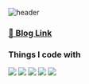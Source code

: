 ![header](https://capsule-render.vercel.app/api?type=waving&color=gradient&customColorList=3&height=300&section=header&text=1Hoit's%20GitHub&fontSize=70&animation=fadeIn&fontAlignY=38&desc=Frontend%20Developer&descAlignY=51&descAlign=63.3)

### <a href="https://velog.io/@whdnjsgh22" rel="noreferrer" target="_blank">🔗 Blog Link</a>

### Things I code with

<img src="https://img.shields.io/badge/React-61DAFB?style=for-the-badge&logo=React&logoColor=white"/> <img src="https://img.shields.io/badge/redux-593d88?style=for-the-badge&logo=redux&logoColor=white"/> <img src="https://img.shields.io/badge/styledcomponents-DB7093?style=for-the-badge&logo=styledcomponents&logoColor=white"/> <img src="https://img.shields.io/badge/javascript-F7DF1E?style=for-the-badge&logo=javascript&logoColor=black" /> <img src="https://img.shields.io/badge/typescript-3178C6?style=for-the-badge&logo=typescript&logoColor=white" /> 

